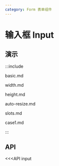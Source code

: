 ```yaml
---
category: Form 表单组件
---
```


# 输入框 Input

## 演示

:::include

basic.md

width.md

height.md

auto-resize.md 

slots.md

case1.md

:::

## API

<<<API input